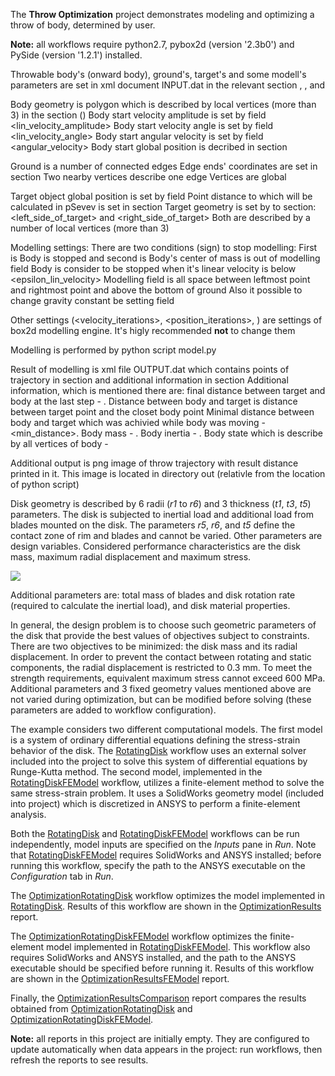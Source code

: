 
The **Throw Optimization** project demonstrates modeling and optimizing a throw of body, determined by user.

<!--Two models are implemented: the first uses a simple external solver (included in the project), the second uses a SolidWorks geometry model and ANSYS to perform a finite-element analysis.-->
<!--The project optimizes both models and compares results.-->

**Note:** all workflows require python2.7, pybox2d (version '2.3b0') and PySide (version '1.2.1') installed.

Throwable body's (onward body), ground's, target's and some modell's parameters are set in xml document INPUT.dat in the relevant section <body>, <ground>, <target> and <model>

Body geometry is polygon which is described by local vertices (more than 3) in the section (<geometry>)
Body start velocity amplitude is set by field <lin_velocity_amplitude>
Body start velocity angle is set by field <lin_velocity_angle>
Body start angular velocity is set by field <angular_velocity>
Body start global position is decribed in section <position>

Ground is a number of connected edges
Edge ends' coordinates are set in section <vertices>
Two nearby vertices describe one edge
Vertices are global

Target object global position is set by field <position>
Point distance to which will be calculated in pSevev is set in section <target>
Target geometry is set by to section: <left_side_of_target> and <right_side_of_target>
Both are described by a number of local vertices (more than 3)

Modelling settings:
There are two conditions (sign) to stop modelling:
First is Body is stopped and second is Body's center of mass is out of modelling field
Body is consider to be stopped when it's linear velocity is below <epsilon_lin_velocity>
Modelling field is all space between leftmost point and rightmost point and above the
bottom of ground
Also it possible to change gravity constant be setting field <g>

Other settings (<velocity_iterations>, <position_iterations>, <hz>) are settings of box2d modelling engine.
It's higly recommended **not** to change them

Modelling is performed by python script model.py

Result of modelling is xml file OUTPUT.dat which contains points of trajectory in
section <field> and additional information in section <result>
Additional information, which is mentioned there are:
final distance between target and body at the last step - <distance>.
Distance between body and target is distance between target point and the closet body point
Minimal distance between body and target which was achivied while body was moving -
<min_distance>.
Body mass - <mass>.
Body inertia - <inertia>.
Body state which is describe by all vertices of body - <body>

Additional output is png image of throw trajectory with result distance printed in it.
This image is located in directory out (relativle from the location of python script)
<!--TODO Finished here-->

Disk geometry is described by 6 radii (_r1_ to _r6_) and 3 thickness (_t1_, _t3_, _t5_) parameters.
The disk is subjected to inertial load and additional load from blades mounted on the disk.
The parameters _r5_, _r6_, and _t5_ define the contact zone of rim and blades and cannot be varied.
Other parameters are design variables.
Considered performance characteristics are the disk mass, maximum radial displacement and maximum stress.

![](./doc/img/disk.png)

Additional parameters are: total mass of blades and disk rotation rate (required to calculate the inertial load), and disk material properties.

In general, the design problem is to choose such geometric parameters of the disk that provide the best values of objectives subject to constraints.
There are two objectives to be minimized: the disk mass and its radial displacement.
In order to prevent the contact between rotating and static components, the radial displacement is restricted to 0.3 mm.
To meet the strength requirements, equivalent maximum stress cannot exceed 600 MPa.
Additional parameters and 3 fixed geometry values mentioned above are not varied during optimization, but can be modified before solving (these parameters are added to workflow configuration).

The example considers two different computational models.
The first model is a system of ordinary differential equations defining the stress-strain behavior of the disk.
The [RotatingDisk](./RotatingDisk.p7wf) workflow uses an external solver included into the project to solve this system of differential equations by Runge-Kutta method.
The second model, implemented in the [RotatingDiskFEModel](./RotatingDiskFEModel.p7wf) workflow, utilizes a finite-element method to solve the same stress-strain problem.
It uses a SolidWorks geometry model (included into project) which is discretized in ANSYS to perform a finite-element analysis.

Both the [RotatingDisk](./RotatingDisk.p7wf) and [RotatingDiskFEModel](./RotatingDiskFEModel.p7wf) workflows can be run independently, model inputs are specified on the _Inputs_ pane in _Run_.
Note that [RotatingDiskFEModel](./RotatingDiskFEModel.p7wf) requires SolidWorks and ANSYS installed; before running this workflow, specify the path to the ANSYS executable on the _Configuration_ tab in _Run_.

The [OptimizationRotatingDisk](./OptimizationRotatingDisk.p7wf) workflow optimizes the model implemented in [RotatingDisk](./RotatingDisk.p7wf).
Results of this workflow are shown in the [OptimizationResults](./OptimizationResults.p7rep) report.

The [OptimizationRotatingDiskFEModel](./OptimizationRotatingDiskFEModel.p7wf) workflow optimizes the finite-element model implemented in [RotatingDiskFEModel](./RotatingDiskFEModel.p7wf).
This workflow also requires SolidWorks and ANSYS installed, and the path to the ANSYS executable should be specified before running it.
Results of this workflow are shown in the [OptimizationResultsFEModel](./OptimizationResultsFEModel.p7rep) report.

Finally, the [OptimizationResultsComparison](./OptimizationResultsComparison.p7rep) report compares the results obtained from [OptimizationRotatingDisk](./OptimizationRotatingDisk.p7wf) and [OptimizationRotatingDiskFEModel](./OptimizationRotatingDiskFEModel.p7wf).

**Note:** all reports in this project are initially empty. They are configured to update automatically when data appears in the project: run workflows, then refresh the reports to see results.
